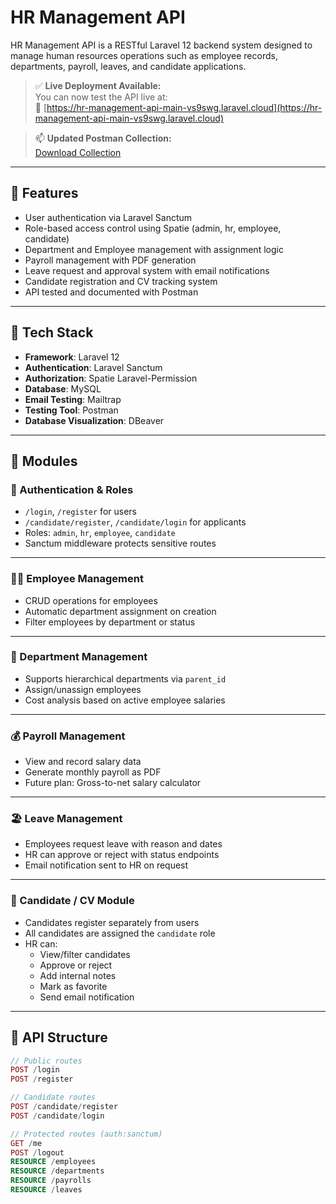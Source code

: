 
# HR Management API

HR Management API is a RESTful Laravel 12 backend system designed to manage human resources operations such as employee records, departments, payroll, leaves, and candidate applications.

> ✅ **Live Deployment Available:**  
> You can now test the API live at:  
> 🔗 [https://hr-management-api-main-vs9swg.laravel.cloud](https://hr-management-api-main-vs9swg.laravel.cloud)

> 📫 **Updated Postman Collection:**  
> [Download Collection](./HR_Management_API_UPDATED.postman_collection.json)

---

## 🚀 Features

- User authentication via Laravel Sanctum
- Role-based access control using Spatie (admin, hr, employee, candidate)
- Department and Employee management with assignment logic
- Payroll management with PDF generation
- Leave request and approval system with email notifications
- Candidate registration and CV tracking system
- API tested and documented with Postman

---

## 🧱 Tech Stack

- **Framework**: Laravel 12
- **Authentication**: Laravel Sanctum
- **Authorization**: Spatie Laravel-Permission
- **Database**: MySQL
- **Email Testing**: Mailtrap
- **Testing Tool**: Postman
- **Database Visualization**: DBeaver

---

## 📁 Modules

### 🔐 Authentication & Roles

- `/login`, `/register` for users
- `/candidate/register`, `/candidate/login` for applicants
- Roles: `admin`, `hr`, `employee`, `candidate`
- Sanctum middleware protects sensitive routes

---

### 🧑‍💼 Employee Management

- CRUD operations for employees
- Automatic department assignment on creation
- Filter employees by department or status

---

### 🏢 Department Management

- Supports hierarchical departments via `parent_id`
- Assign/unassign employees
- Cost analysis based on active employee salaries

---

### 💰 Payroll Management

- View and record salary data
- Generate monthly payroll as PDF
- Future plan: Gross-to-net salary calculator

---

### 🏖️ Leave Management

- Employees request leave with reason and dates
- HR can approve or reject with status endpoints
- Email notification sent to HR on request

---

### 📄 Candidate / CV Module

- Candidates register separately from users
- All candidates are assigned the `candidate` role
- HR can:
  - View/filter candidates
  - Approve or reject
  - Add internal notes
  - Mark as favorite
  - Send email notification

---

## 🔐 API Structure

```php
// Public routes
POST /login
POST /register

// Candidate routes
POST /candidate/register
POST /candidate/login

// Protected routes (auth:sanctum)
GET /me
POST /logout
RESOURCE /employees
RESOURCE /departments
RESOURCE /payrolls
RESOURCE /leaves
